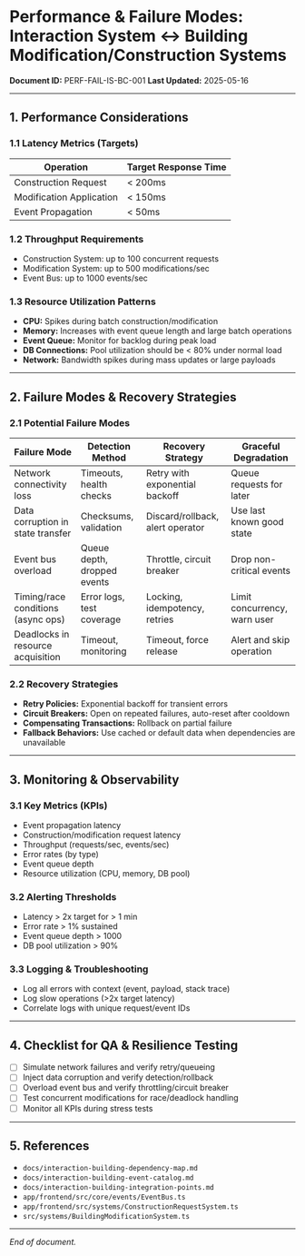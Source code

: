 # Performance & Failure Modes: Interaction System ↔ Building Modification/Construction Systems

**Document ID:** PERF-FAIL-IS-BC-001
**Last Updated:** 2025-05-16

---

## 1. Performance Considerations

### 1.1 Latency Metrics (Targets)
| Operation                  | Target Response Time |
|----------------------------|---------------------|
| Construction Request       | < 200ms             |
| Modification Application   | < 150ms             |
| Event Propagation          | < 50ms              |

### 1.2 Throughput Requirements
- Construction System: up to 100 concurrent requests
- Modification System: up to 500 modifications/sec
- Event Bus: up to 1000 events/sec

### 1.3 Resource Utilization Patterns
- **CPU:** Spikes during batch construction/modification
- **Memory:** Increases with event queue length and large batch operations
- **Event Queue:** Monitor for backlog during peak load
- **DB Connections:** Pool utilization should be < 80% under normal load
- **Network:** Bandwidth spikes during mass updates or large payloads

---

## 2. Failure Modes & Recovery Strategies

### 2.1 Potential Failure Modes
| Failure Mode                        | Detection Method         | Recovery Strategy                | Graceful Degradation           |
|-------------------------------------|-------------------------|----------------------------------|-------------------------------|
| Network connectivity loss           | Timeouts, health checks | Retry with exponential backoff   | Queue requests for later      |
| Data corruption in state transfer   | Checksums, validation   | Discard/rollback, alert operator | Use last known good state     |
| Event bus overload                  | Queue depth, dropped events | Throttle, circuit breaker      | Drop non-critical events      |
| Timing/race conditions (async ops)  | Error logs, test coverage| Locking, idempotency, retries    | Limit concurrency, warn user  |
| Deadlocks in resource acquisition   | Timeout, monitoring     | Timeout, force release           | Alert and skip operation      |

### 2.2 Recovery Strategies
- **Retry Policies:** Exponential backoff for transient errors
- **Circuit Breakers:** Open on repeated failures, auto-reset after cooldown
- **Compensating Transactions:** Rollback on partial failure
- **Fallback Behaviors:** Use cached or default data when dependencies are unavailable

---

## 3. Monitoring & Observability

### 3.1 Key Metrics (KPIs)
- Event propagation latency
- Construction/modification request latency
- Throughput (requests/sec, events/sec)
- Error rates (by type)
- Event queue depth
- Resource utilization (CPU, memory, DB pool)

### 3.2 Alerting Thresholds
- Latency > 2x target for > 1 min
- Error rate > 1% sustained
- Event queue depth > 1000
- DB pool utilization > 90%

### 3.3 Logging & Troubleshooting
- Log all errors with context (event, payload, stack trace)
- Log slow operations (>2x target latency)
- Correlate logs with unique request/event IDs

---

## 4. Checklist for QA & Resilience Testing
- [ ] Simulate network failures and verify retry/queueing
- [ ] Inject data corruption and verify detection/rollback
- [ ] Overload event bus and verify throttling/circuit breaker
- [ ] Test concurrent modifications for race/deadlock handling
- [ ] Monitor all KPIs during stress tests

---

## 5. References
- `docs/interaction-building-dependency-map.md`
- `docs/interaction-building-event-catalog.md`
- `docs/interaction-building-integration-points.md`
- `app/frontend/src/core/events/EventBus.ts`
- `app/frontend/src/systems/ConstructionRequestSystem.ts`
- `src/systems/BuildingModificationSystem.ts`

---

*End of document.* 
